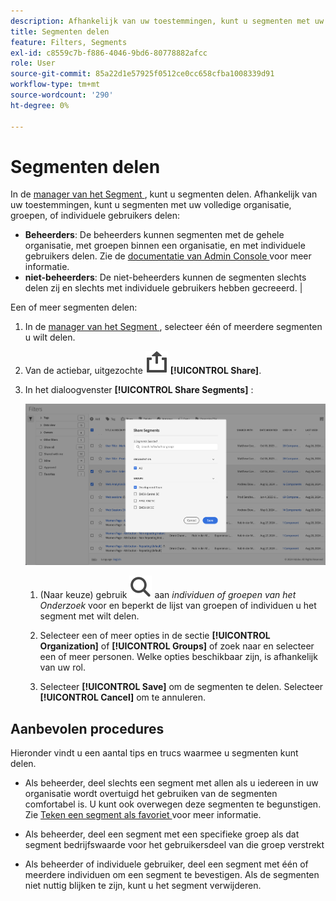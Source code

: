 ```yaml
---
description: Afhankelijk van uw toestemmingen, kunt u segmenten met uw volledige organisatie, groepen, of individuele gebruikers delen.
title: Segmenten delen
feature: Filters, Segments
exl-id: c8559c7b-f886-4046-9bd6-80778882afcc
role: User
source-git-commit: 85a22d1e57925f0512ce0cc658cfba1008339d91
workflow-type: tm+mt
source-wordcount: '290'
ht-degree: 0%

---
```


# Segmenten delen

In de [ manager van het Segment ](manage-filters.md), kunt u segmenten delen. Afhankelijk van uw toestemmingen, kunt u segmenten met uw volledige organisatie, groepen, of individuele gebruikers delen:

* **Beheerders**: De beheerders kunnen segmenten met de gehele organisatie, met groepen binnen een organisatie, en met individuele gebruikers delen. Zie de [ documentatie van Admin Console ](https://helpx.adobe.com/nl/enterprise/using/manage-products.html) voor meer informatie.
* **niet-beheerders**: De niet-beheerders kunnen de segmenten slechts delen zij en slechts met individuele gebruikers hebben gecreeerd. |

Een of meer segmenten delen:

1. In de [ manager van het Segment ](manage-filters.md), selecteer één of meerdere segmenten u wilt delen.
1. Van de actiebar, uitgezochte ![ Aandeel ](/help/assets/icons/ShareAlt.svg) **[!UICONTROL Share]**.
1. In het dialoogvenster **[!UICONTROL Share Segments]** :

   ![ de dialoog van het Segment van het Aandeel ](assets/share-filter-dialog.png)

   1. (Naar keuze) gebruik ![ Onderzoek ](/help/assets/icons/Search.svg) aan *individuen of groepen van het Onderzoek* voor en beperkt de lijst van groepen of individuen u het segment met wilt delen.

   1. Selecteer een of meer opties in de sectie **[!UICONTROL Organization]** of **[!UICONTROL Groups]** of zoek naar en selecteer een of meer personen. Welke opties beschikbaar zijn, is afhankelijk van uw rol.

   1. Selecteer **[!UICONTROL Save]** om de segmenten te delen. Selecteer **[!UICONTROL Cancel]** om te annuleren.

## Aanbevolen procedures

Hieronder vindt u een aantal tips en trucs waarmee u segmenten kunt delen.

* Als beheerder, deel slechts een segment met allen als u iedereen in uw organisatie wordt overtuigd het gebruiken van de segmenten comfortabel is. U kunt ook overwegen deze segmenten te begunstigen. Zie [ Teken een segment als favoriet ](filters-favorite.md) voor meer informatie.

* Als beheerder, deel een segment met een specifieke groep als dat segment bedrijfswaarde voor het gebruikersdeel van die groep verstrekt

* Als beheerder of individuele gebruiker, deel een segment met één of meerdere individuen om een segment te bevestigen. Als de segmenten niet nuttig blijken te zijn, kunt u het segment verwijderen.
